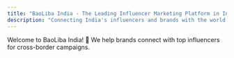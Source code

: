 ```yaml
---
title: "BaoLiba India - The Leading Influencer Marketing Platform in India"
description: "Connecting India's influencers and brands with the world."
---
```

Welcome to BaoLiba India! 🚀 We help brands connect with top influencers for cross-border campaigns.
